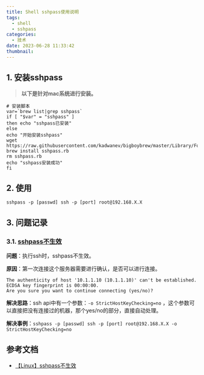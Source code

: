 ```yaml
---
title: Shell sshpass使用说明
tags:
  - shell
  - sshpass
categories:
  - 技术
date: 2023-06-28 11:33:42
thumbnail:
---
```

## 1. 安装sshpass

>  **以下是针对mac系统进行安装。**

```shell
# 安装脚本
var=`brew list|grep sshpass`
if [ "$var" = "sshpass" ]
then echo "sshpass已安装"
else 
echo "开始安装sshpass"
wget https://raw.githubusercontent.com/kadwanev/bigboybrew/master/Library/Formula/sshpass.rb
brew install sshpass.rb
rm sshpass.rb
echo "sshpass安装成功"
fi
```

## 2. 使用

`sshpass -p [passwd] ssh -p [port] root@192.168.X.X`

## 3. 问题记录

### 3.1. [sshpass不生效](https://www.cndargon.com/index.php/archives/77/)

**问题**：执行ssh时，sshpass不生效。

**原因**：第一次连接这个服务器需要进行确认，是否可以进行连接。

```shell
The authenticity of host '10.1.1.10 (10.1.1.10)' can't be established.
ECDSA key fingerprint is 00:00:00.
Are you sure you want to continue connecting (yes/no)? 
```

**解决思路**：ssh api中有一个参数：`-o StrictHostKeyChecking=no` ，这个参数可以直接把没有连接过的机器，那个yes/no的部分，直接自动处理。

**解决事例**：`sshpass -p [passwd] ssh -p [port] root@192.168.X.X -o StrictHostKeyChecking=no`

## 参考文档

- [【Linux】sshpass不生效](https://www.cndargon.com/index.php/archives/77/)

